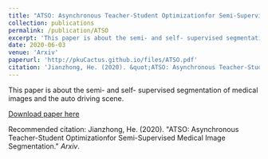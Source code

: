 ```yaml
---
title: "ATSO: Asynchronous Teacher-Student Optimizationfor Semi-Supervised Medical Image Segmentation"
collection: publications
permalink: /publication/ATSO
excerpt: 'This paper is about the semi- and self- supervised segmentation of medical images and the auto driving scene.'
date: 2020-06-03
venue: 'Arxiv'
paperurl: 'http://pkuCactus.github.io/files/ATSO.pdf'
citation: 'Jianzhong, He. (2020). &quot;ATSO: Asynchronous Teacher-Student Optimizationfor Semi-Supervised Medical Image Segmentation.&quot; <i>Arxiv</i>.'
---
```

This paper is about the semi- and self- supervised segmentation of medical images and the auto driving scene.

[Download paper here](http://pkuCactus.github.io/files/ATSO.pdf)

Recommended citation: Jianzhong, He. (2020). &quot;ATSO: Asynchronous Teacher-Student Optimizationfor Semi-Supervised Medical Image Segmentation.&quot; <i>Arxiv</i>.
